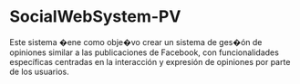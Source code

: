 # SocialWebSystem-PV
Este sistema �ene como obje�vo crear un sistema de ges�ón de opiniones similar a las publicaciones de Facebook, con funcionalidades específicas centradas en la interacción y expresión de opiniones por parte de los usuarios. 
